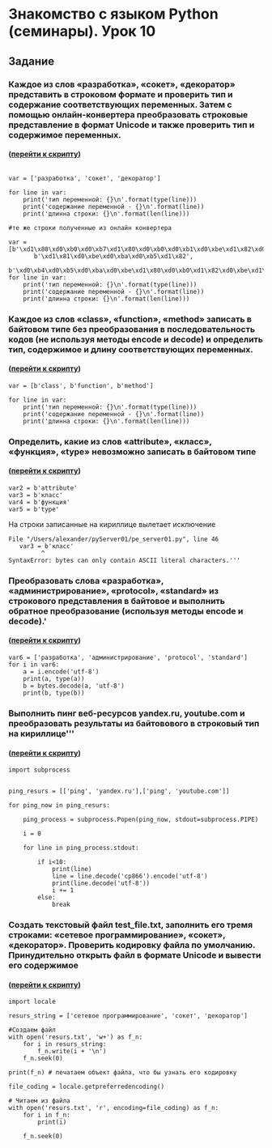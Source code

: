 # Знакомство с языком Python (семинары). Урок 10

## Задание

### Каждое из слов «разработка», «сокет», «декоратор» представить в строковом формате и проверить тип и содержание соответствующих переменных. Затем с помощью онлайн-конвертера преобразовать строковые представление в формат Unicode и также проверить тип и содержимое переменных.

#### ([перейти к скрипту](https://github.com/shualyyyyy/geekpython/blob/main/uni1.py))

```

var = ['разработка', 'сокет', 'декоратор']

for line in var:
    print('тип переменной: {}\n'.format(type(line)))
    print('содержание переменной - {}\n'.format(line))
    print('длинна строки: {}\n'.format(len(line)))

#те же строки полученные из онлайн конвертера

var = [b'\xd1\x80\xd0\xb0\xd0\xb7\xd1\x80\xd0\xb0\xd0\xb1\xd0\xbe\xd1\x82\xd0\xba\xd0\xb0',
       b'\xd1\x81\xd0\xbe\xd0\xba\xd0\xb5\xd1\x82',
       b'\xd0\xb4\xd0\xb5\xd0\xba\xd0\xbe\xd1\x80\xd0\xb0\xd1\x82\xd0\xbe\xd1\x80']
for line in var:
    print('тип переменной: {}\n'.format(type(line)))
    print('содержание переменной - {}\n'.format(line))
    print('длинна строки: {}\n'.format(len(line)))
```

### Каждое из слов «class», «function», «method» записать в байтовом типе без преобразования в последовательность кодов (не используя методы encode и decode) и определить тип, содержимое и длину соответствующих переменных.

#### ([перейти к скрипту](https://github.com/shualyyyyy/geekpython/blob/main/uni21.py))
```
var = [b'class', b'function', b'method']

for line in var:
    print('тип переменной: {}\n'.format(type(line)))
    print('содержание переменной - {}\n'.format(line))
    print('длинна строки: {}\n'.format(len(line)))
```

### Определить, какие из слов «attribute», «класс», «функция», «type» невозможно записать в байтовом типе

#### ([перейти к скрипту](https://github.com/shualyyyyy/geekpython/blob/main/uni33.py))

```
var2 = b'attribute'
var3 = b'класс'
var4 = b'функция'
var5 = b'type'   
```
На строки записанные на кириллице вылетает исключение
 ```
 File "/Users/alexander/pyServer01/pe_server01.py", line 46
    var3 = b'класс'
          ^
SyntaxError: bytes can only contain ASCII literal characters.'''
```
### Преобразовать слова «разработка», «администрирование», «protocol», «standard» из строкового представления в байтовое и выполнить обратное преобразование (используя методы encode и decode).'

#### ([перейти к скрипту](https://github.com/shualyyyyy/geekpython/blob/main/uni4.py))

```
var6 = ['разработка', 'администрирование', 'protocol', 'standard']
for i in var6:
    a = i.encode('utf-8')
    print(a, type(a))
    b = bytes.decode(a, 'utf-8')
    print(b, type(b))

```
### Выполнить пинг веб-ресурсов yandex.ru, youtube.com и преобразовать результаты из байтовового в строковый тип на кириллице'''

#### ([перейти к скрипту](https://github.com/shualyyyyy/geekpython/blob/main/uni6-2.py))
```
import subprocess


ping_resurs = [['ping', 'yandex.ru'],['ping', 'youtube.com']]

for ping_now in ping_resurs:

    ping_process = subprocess.Popen(ping_now, stdout=subprocess.PIPE)

    i = 0

    for line in ping_process.stdout:

        if i<10:
            print(line)
            line = line.decode('cp866').encode('utf-8')
            print(line.decode('utf-8'))
            i += 1
        else:
            break
```

### Создать текстовый файл test_file.txt, заполнить его тремя строками: «сетевое программирование», «сокет», «декоратор». Проверить кодировку файла по умолчанию. Принудительно открыть файл в формате Unicode и вывести его содержимое

#### ([перейти к скрипту](https://github.com/shualyyyyy/geekpython/blob/main/uni7.py))

```
import locale

resurs_string = ['сетевое программирование', 'сокет', 'декоратор']

#Создаем файл
with open('resurs.txt', 'w+') as f_n:
    for i in resurs_string:
        f_n.write(i + '\n')
    f_n.seek(0)

print(f_n) # печатаем объект файла, что бы узнать его кодировку

file_coding = locale.getpreferredencoding()

# Читаем из файла
with open('resurs.txt', 'r', encoding=file_coding) as f_n:
    for i in f_n:
        print(i)

    f_n.seek(0)
```
